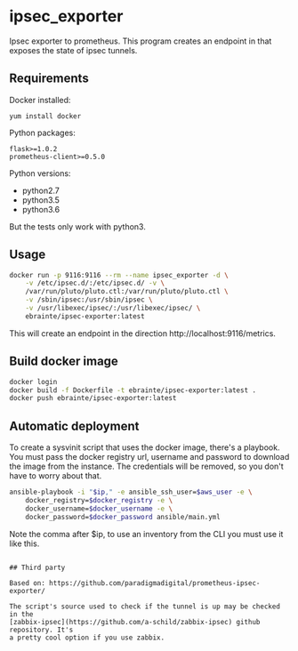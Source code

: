 # ipsec_exporter
Ipsec exporter to prometheus. This program creates an endpoint in that exposes
the state of ipsec tunnels.


## Requirements

Docker installed:
```text
yum install docker
```

Python packages:

```text
flask>=1.0.2
prometheus-client>=0.5.0
```

Python versions:
- python2.7
- python3.5
- python3.6

But the tests only work with python3.

## Usage

```bash
docker run -p 9116:9116 --rm --name ipsec_exporter -d \
    -v /etc/ipsec.d/:/etc/ipsec.d/ -v \
    /var/run/pluto/pluto.ctl:/var/run/pluto/pluto.ctl \
    -v /sbin/ipsec:/usr/sbin/ipsec \
    -v /usr/libexec/ipsec/:/usr/libexec/ipsec/ \
    ebrainte/ipsec-exporter:latest
```

This will create an endpoint in the direction http://localhost:9116/metrics.

## Build docker image


``` bash
docker login
docker build -f Dockerfile -t ebrainte/ipsec-exporter:latest .
docker push ebrainte/ipsec-exporter:latest
```

## Automatic deployment

To create a sysvinit script that uses the docker image, there's a playbook. You
must pass the docker registry url, username and password to download the image
from the instance. The credentials will be removed, so you don't have to worry
about that.

``` bash
ansible-playbook -i "$ip," -e ansible_ssh_user=$aws_user -e \
    docker_registry=$docker_registry -e \
    docker_username=$docker_username -e \
    docker_password=$docker_password ansible/main.yml
```

Note the comma after $ip, to use an inventory from the CLI you must use it like
this.
```

## Third party

Based on: https://github.com/paradigmadigital/prometheus-ipsec-exporter/

The script's source used to check if the tunnel is up may be checked in the
[zabbix-ipsec](https://github.com/a-schild/zabbix-ipsec) github repository. It's
a pretty cool option if you use zabbix.
